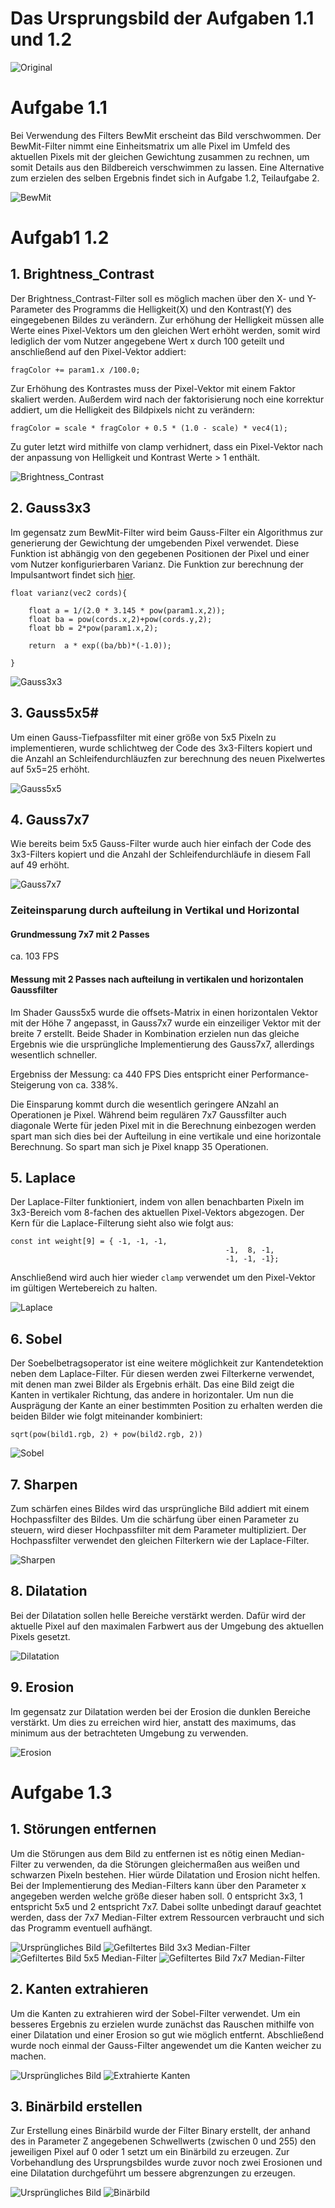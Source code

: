 # Das Ursprungsbild der Aufgaben 1.1 und 1.2

![Original](Images/orginal.PNG)

# Aufgabe 1.1
Bei Verwendung des Filters BewMit erscheint das Bild verschwommen. Der BewMit-Filter nimmt eine Einheitsmatrix um alle Pixel im Umfeld des aktuellen Pixels mit der gleichen Gewichtung zusammen zu rechnen, um somit Details aus den Bildbereich verschwimmen zu lassen. Eine Alternative zum erzielen des selben Ergebnis findet sich in Aufgabe 1.2, Teilaufgabe 2.

![BewMit](Images/BewMit.PNG)

# Aufgab1 1.2

## 1. Brightness_Contrast
Der Brightness_Contrast-Filter soll es möglich machen über den X- und Y-Parameter des Programms die Helligkeit(X) und den Kontrast(Y) des eingegebenen Bildes zu verändern.
Zur erhöhung der Helligkeit müssen alle Werte eines Pixel-Vektors um den gleichen Wert erhöht werden, somit wird lediglich der vom Nutzer angegebene Wert x durch 100 geteilt und anschließend auf den Pixel-Vektor addiert:

`fragColor += param1.x /100.0;`

Zur Erhöhung des Kontrastes muss der Pixel-Vektor mit einem Faktor skaliert werden. Außerdem wird nach der faktorisierung noch eine korrektur addiert, um die Helligkeit des Bildpixels nicht zu verändern:

`fragColor = scale * fragColor + 0.5 * (1.0 - scale) * vec4(1);`

Zu guter letzt wird mithilfe von clamp verhidnert, dass ein Pixel-Vektor nach der anpassung von Helligkeit und Kontrast Werte > 1 enthält.

![Brightness_Contrast](Images/BrightContr.PNG)

## 2. Gauss3x3
Im gegensatz zum BewMit-Filter wird beim Gauss-Filter ein Algorithmus zur generierung der Gewichtung der umgebenden Pixel verwendet. Diese Funktion ist abhängig von den gegebenen Positionen der Pixel und einer vom Nutzer konfigurierbaren Varianz. Die Funktion zur berechnung der Impulsantwort findet sich [hier](https://de.wikipedia.org/wiki/Gau%C3%9F-Filter#Bildverarbeitung).

```
float varianz(vec2 cords){

	float a = 1/(2.0 * 3.145 * pow(param1.x,2));
	float ba = pow(cords.x,2)+pow(cords.y,2);
	float bb = 2*pow(param1.x,2);

	return  a * exp((ba/bb)*(-1.0));

}
```

![Gauss3x3](Images/Gauss33.PNG)

## 3. Gauss5x5#

Um einen Gauss-Tiefpassfilter mit einer größe von 5x5 Pixeln zu implementieren, wurde schlichtweg der Code des 3x3-Filters kopiert und die Anzahl an Schleifendurchläuzfen zur berechnung des neuen Pixelwertes auf 5x5=25 erhöht.

![Gauss5x5](Images/Gauss55.PNG)

## 4. Gauss7x7
Wie bereits beim 5x5 Gauss-Filter wurde auch hier einfach der Code des 3x3-Filters kopiert und die Anzahl der Schleifendurchläufe in diesem Fall auf 49 erhöht.

![Gauss7x7](Images/Gauss77.PNG)

### Zeiteinsparung durch aufteilung in Vertikal und Horizontal

#### Grundmessung 7x7 mit 2 Passes
ca. 103 FPS

#### Messung mit 2 Passes nach aufteilung in vertikalen und horizontalen Gaussfilter
Im Shader Gauss5x5 wurde die offsets-Matrix in einen horizontalen Vektor mit der Höhe 7 angepasst, in Gauss7x7 wurde ein einzeiliger Vektor mit der breite 7 erstellt. Beide Shader in Kombination erzielen nun das gleiche Ergebnis wie die ursprüngliche Implementierung des Gauss7x7, allerdings wesentlich schneller.

Ergebniss der Messung: ca 440 FPS
Dies entspricht einer Performance-Steigerung von ca. 338%.

Die Einsparung kommt durch die wesentlich geringere ANzahl an Operationen je Pixel. Während beim regulären 7x7 Gaussfilter auch diagonale Werte für jeden Pixel mit in die Berechnung einbezogen werden spart man sich dies bei der Aufteilung in eine vertikale und eine horizontale Berechnung. So spart man sich je Pixel knapp 35 Operationen.

## 5. Laplace
Der Laplace-Filter funktioniert, indem von allen benachbarten Pixeln im 3x3-Bereich vom 8-fachen des aktuellen Pixel-Vektors abgezogen. Der Kern für die Laplace-Filterung sieht also wie folgt aus:

```
const int weight[9] = { -1, -1, -1,
												-1,  8, -1,
												-1, -1, -1};
```

Anschließend wird auch hier wieder `clamp` verwendet um den Pixel-Vektor im gültigen Wertebereich zu halten.

![Laplace](Images/Laplace.PNG)

## 6. Sobel
Der Soebelbetragsoperator ist eine weitere möglichkeit zur Kantendetektion neben dem Laplace-Filter. Für diesen werden zwei Filterkerne verwendet, mit denen man zwei Bilder als Ergebnis erhält. Das eine Bild zeigt die Kanten in vertikaler Richtung, das andere in horizontaler. Um nun die Ausprägung der Kante an einer bestimmten Position zu erhalten werden die beiden Bilder wie folgt miteinander kombiniert:

```
sqrt(pow(bild1.rgb, 2) + pow(bild2.rgb, 2))
```

![Sobel](Images/Sobel.PNG)

## 7. Sharpen
Zum schärfen eines Bildes wird das ursprüngliche Bild addiert mit einem Hochpassfilter des Bildes. Um die schärfung über einen Parameter zu steuern, wird dieser Hochpassfilter mit dem Parameter multipliziert. Der Hochpassfilter verwendet den gleichen Filterkern wie der Laplace-Filter.

![Sharpen](Images/Sharpen.PNG)

## 8. Dilatation
Bei der Dilatation sollen helle Bereiche verstärkt werden. Dafür wird der aktuelle Pixel auf den maximalen Farbwert aus der Umgebung des aktuellen Pixels gesetzt.

![Dilatation](Images/Delatation.PNG)

## 9. Erosion
Im gegensatz zur Dilatation werden bei der Erosion die dunklen Bereiche verstärkt. Um dies zu erreichen wird hier, anstatt des maximums, das minimum aus der betrachteten Umgebung zu verwenden.

![Erosion](Images/Erosion.PNG)

# Aufgabe 1.3

## 1. Störungen entfernen
Um die Störungen aus dem Bild zu entfernen ist es nötig einen Median-Filter zu verwenden, da die Störungen gleichermaßen aus weißen und schwarzen Pixeln bestehen. Hier würde Dilatation und Erosion nicht helfen. Bei der Implementierung des Median-Filters kann über den Parameter x angegeben werden welche größe dieser haben soll. 0 entspricht 3x3, 1 entspricht 5x5 und 2 entspricht 7x7. Dabei sollte unbedingt darauf geachtet werden, dass der 7x7 Median-Filter extrem Ressourcen verbraucht und sich das Programm eventuell aufhängt.

![Ursprüngliches Bild](/Images/TajMahalNoise.PNG)
![Gefiltertes Bild 3x3 Median-Filter](/Images/Median33.PNG)
![Gefiltertes Bild 5x5 Median-Filter](/Images/Median55.PNG)
![Gefiltertes Bild 7x7 Median-Filter](/Images/Median77.PNG)

## 2. Kanten extrahieren
Um die Kanten zu extrahieren wird der Sobel-Filter verwendet. Um ein besseres Ergebnis zu erzielen wurde zunächst das Rauschen mithilfe von einer Dilatation und einer Erosion so gut wie möglich entfernt. Abschließend wurde noch einmal der Gauss-Filter angewendet um die Kanten weicher zu machen.

![Ursprüngliches Bild](/Images/parts.PNG)
![Extrahierte Kanten](/Images/PartsCorners.PNG)

## 3. Binärbild erstellen
Zur Erstellung eines Binärbild wurde der Filter Binary erstellt, der anhand des in Parameter Z angegebenen Schwellwerts (zwischen 0 und 255) den jeweiligen Pixel auf 0 oder 1 setzt um ein Binärbild zu erzeugen. Zur Vorbehandlung des Ursprungsbildes wurde zuvor noch zwei Erosionen und eine Dilatation durchgeführt um bessere abgrenzungen zu erzeugen.

![Ursprüngliches Bild](/Images/rice.PNG)
![Binärbild](/Images/RiceBin.PNG)
